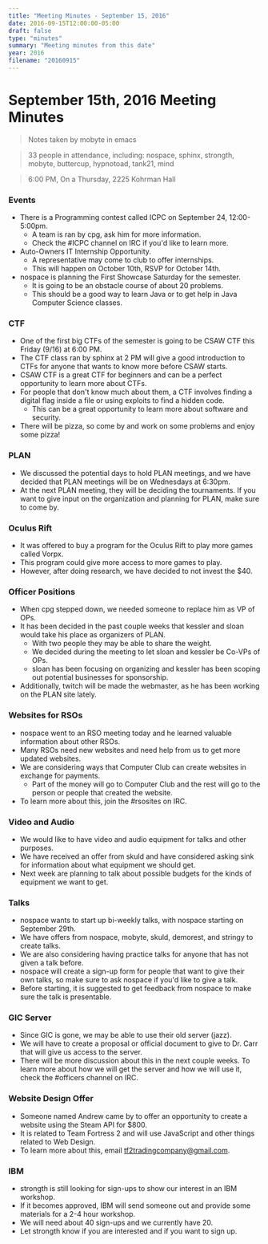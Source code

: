 ```yaml
---
title: "Meeting Minutes - September 15, 2016"
date: 2016-09-15T12:00:00-05:00
draft: false
type: "minutes"
summary: "Meeting minutes from this date"
year: 2016
filename: "20160915"
---
```


# September 15th, 2016 Meeting Minutes
> Notes taken by mobyte in emacs

> 33 people in attendance, including: nospace, sphinx, strongth, mobyte, buttercup, hypnotoad, tank21, mind

> 6:00 PM, On a Thursday, 2225 Kohrman Hall

### Events
- There is a Programming contest called ICPC on September 24, 12:00-5:00pm.
  - A team is ran by cpg, ask him for more information.
  - Check the #ICPC channel on IRC if you'd like to learn more.
- Auto-Owners IT Internship Opportunity.
  - A representative may come to club to offer internships.
  - This will happen on October 10th, RSVP for October 14th.
- nospace is planning the First Showcase Saturday for the semester.
  - It is going to be an obstacle course of about 20 problems.
  - This should be a good way to learn Java or to get help in Java Computer Science classes.
  
### CTF
- One of the first big CTFs of the semester is going to be CSAW CTF this Friday (9/16) at 6:00 PM.
- The CTF class ran by sphinx at 2 PM will give a good introduction to CTFs for anyone that wants to know more before CSAW starts.
- CSAW CTF is a great CTF for beginners and can be a perfect opportunity to learn more about CTFs.
- For people that don't know much about them, a CTF involves finding a digital flag inside a file or using exploits to find a hidden code.
  - This can be a great opportunity to learn more about software and security.
- There will be pizza, so come by and work on some problems and enjoy some pizza!

### PLAN
- We discussed the potential days to hold PLAN meetings, and we have decided that PLAN meetings will be on Wednesdays at 6:30pm.
- At the next PLAN meeting, they will be deciding the tournaments. If you want to give input on the organization and planning for PLAN, make sure to come by.
  
### Oculus Rift
- It was offered to buy a program for the Oculus Rift to play more games called Vorpx.
- This program could give more access to more games to play.
- However, after doing research, we have decided to not invest the $40.

### Officer Positions
- When cpg stepped down, we needed someone to replace him as VP of OPs.
- It has been decided in the past couple weeks that kessler and sloan would take his place as organizers of PLAN.
  - With two people they may be able to share the weight.
  - We decided during the meeting to let sloan and kessler be Co-VPs of OPs.
  - sloan has been focusing on organizing and kessler has been scoping out potential businesses for sponsorship.
- Additionally, twitch will be made the webmaster, as he has been working on the PLAN site lately.

### Websites for RSOs
- nospace went to an RSO meeting today and he learned valuable information about other RSOs.
- Many RSOs need new websites and need help from us to get more updated websites.
- We are considering ways that Computer Club can create websites in exchange for payments.
  - Part of the money will go to Computer Club and the rest will go to the person or people that created the website.
- To learn more about this, join the #rsosites on IRC.

### Video and Audio
- We would like to have video and audio equipment for talks and other purposes.
- We have received an offer from skuld and have considered asking sink for information about what equipment we should get.
- Next week are planning to talk about possible budgets for the kinds of equipment we want to get.

### Talks
- nospace wants to start up bi-weekly talks, with nospace starting on September 29th.
- We have offers from nospace, mobyte, skuld, demorest, and stringy to create talks.
- We are also considering having practice talks for anyone that has not given a talk before.
- nospace will create a sign-up form for people that want to give their own talks, so make sure to ask nospace if you'd like to give a talk.
- Before starting, it is suggested to get feedback from nospace to make sure the talk is presentable.

### GIC Server
- Since GIC is gone, we may be able to use their old server (jazz).
- We will have to create a proposal or official document to give to Dr. Carr that will give us access to the server.
- There will be more discussion about this in the next couple weeks. To learn more about how we will get the server and how we will use it, check the #officers channel on IRC.

### Website Design Offer
- Someone named Andrew came by to offer an opportunity to create a website using the Steam API for $800.
- It is related to Team Fortress 2 and will use JavaScript and other things related to Web Design.
- To learn more about this, email tf2tradingcompany@gmail.com.

### IBM
- strongth is still looking for sign-ups to show our interest in an IBM workshop.
- If it becomes approved, IBM will send someone out and provide some materials for a 2-4 hour workshop.
- We will need about 40 sign-ups and we currently have 20.
- Let strongth know if you are interested and if you want to sign up.
